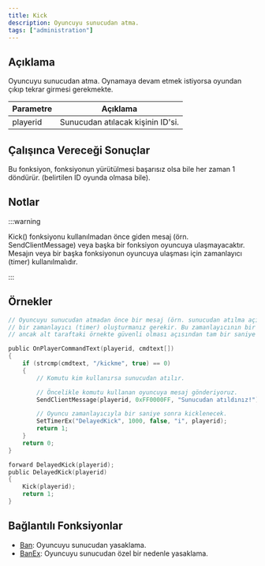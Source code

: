 ```yaml
---
title: Kick
description: Oyuncuyu sunucudan atma.
tags: ["administration"]
---
```


## Açıklama

Oyuncuyu sunucudan atma. Oynamaya devam etmek istiyorsa oyundan çıkıp tekrar girmesi gerekmekte.

| Parametre | Açıklama                                     |
| --------- | -------------------------------------------- |
| playerid  | Sunucudan atılacak kişinin ID'si.            |

## Çalışınca Vereceği Sonuçlar

Bu fonksiyon, fonksiyonun yürütülmesi başarısız olsa bile her zaman 1 döndürür. (belirtilen ID oyunda olmasa bile).

## Notlar

:::warning

Kick() fonksiyonu kullanılmadan önce giden mesaj (örn. SendClientMessage) veya başka bir fonksiyon oyuncuya ulaşmayacaktır. Mesajın veya bir başka fonksiyonun oyuncuya ulaşması için zamanlayıcı (timer) kullanılmalıdır.

:::

## Örnekler

```c
// Oyuncuyu sunucudan atmadan önce bir mesaj (örn. sunucudan atılma açıklaması) göndermek için
// bir zamanlayıcı (timer) oluşturmanız gerekir. Bu zamanlayıcının bir kaç milisaniye olması yeterlidir,
// ancak alt taraftaki örnekte güvenli olması açısından tam bir saniye kullanılmıştır.

public OnPlayerCommandText(playerid, cmdtext[])
{
    if (strcmp(cmdtext, "/kickme", true) == 0)
    {
        // Komutu kim kullanırsa sunucudan atılır.

        // Öncelikle komutu kullanan oyuncuya mesaj gönderiyoruz.
        SendClientMessage(playerid, 0xFF0000FF, "Sunucudan atıldınız!");

        // Oyuncu zamanlayıcıyla bir saniye sonra kicklenecek.
        SetTimerEx("DelayedKick", 1000, false, "i", playerid);
        return 1;
    }
    return 0;
}

forward DelayedKick(playerid);
public DelayedKick(playerid)
{
    Kick(playerid);
    return 1;
}
```

## Bağlantılı Fonksiyonlar

- [Ban](Ban): Oyuncuyu sunucudan yasaklama.
- [BanEx](BanEx): Oyuncuyu sunucudan özel bir nedenle yasaklama.
